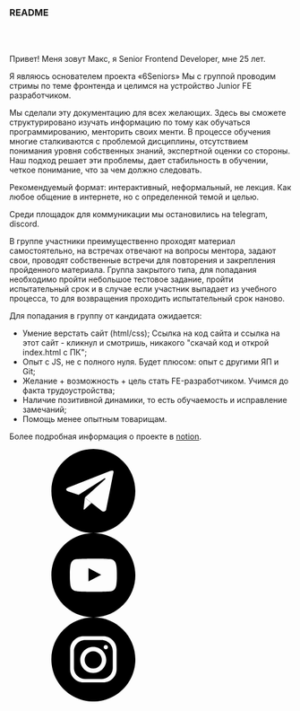 ### README
<br/>
<br/>

Привет!  Меня зовут Макс, я Senior Frontend Developer, мне 25 лет.

Я являюсь основателем проекта «6Seniors» Мы с группой проводим стримы по теме фронтенда и целимся на устройство Junior FE разработчиком.

Мы сделали эту документацию для всех желающих. Здесь вы сможете структурировано изучать информацию по тому как обучаться программированию, менторить своих менти. В процессе обучения многие сталкиваются с проблемой дисциплины, отсутствием понимания уровня собственных знаний, экспертной оценки со стороны. Наш подход решает эти проблемы, дает стабильность в обучении, четкое понимание, что за чем должно следовать. 

Рекомендуемый формат: интерактивный, неформальный, не лекция. Как любое общение в интернете, но с определенной темой и целью.

Среди площадок для коммуникации мы остановились на telegram, discord. 

В группе участники преимущественно проходят материал самостоятельно, на встречах отвечают на вопросы ментора, задают свои, проводят собственные встречи для повторения и закрепления пройденного материала.
Группа закрытого типа, для попадания необходимо пройти небольшое тестовое задание, пройти испытательный срок и в случае если участник выпадает из учебного процесса, то для возвращения проходить испытательный срок наново. 

Для попадания в группу от кандидата ожидается:

- Умение верстать сайт (html/css);
Ссылка на код сайта и ссылка на этот сайт - кликнул и смотришь, никакого "скачай код и открой index.html с ПК";
- Опыт с JS, не с полного нуля. Будет плюсом: опыт с другими ЯП и Git;
- Желание + возможность + цель стать FE-разработчиком. Учимся до факта трудоустройства;
- Наличие позитивной динамики, то есть обучаемость и исправление замечаний;
- Помощь менее опытным товарищам.

Более подробная информация о проекте в [notion](https://www.notion.so/fc50eed804d640fea1457219bd4dc0fb).
<div class="wrap_icons">
  <a href="https://t.me/sixseniors" target="_blank">
    <svg class="social-icons">
      <use xlink:href="#telegram"></use>
    </svg>
  </a>
  <a href="https://www.youtube.com/channel/UCNj7cgRX4_ZqnT24WqJRKpA" target="_blank">
    <svg class="social-icons">
      <use xlink:href="#youtube"></use>
    </svg>
  </a>
  <a href="https://www.instagram.com/6seniors/" target="_blank">
    <svg class="social-icons">
      <use xlink:href="#instagram"></use>
    </svg>
  </a>
  </div>


  <!-- svg sprites-->
  <svg style="display:none;">
    <svg id="telegram" xmlns="http://www.w3.org/2000/svg" viewBox="0 0 333334 333334"
      shape-rendering="geometricPrecision" text-rendering="geometricPrecision" image-rendering="optimizeQuality"
      fill-rule="evenodd" clip-rule="evenodd">
      <path
        d="M166667 0c92048 0 166667 74619 166667 166667s-74619 166667-166667 166667S0 258715 0 166667 74619 0 166667 0zm80219 91205l-29735 149919s-4158 10396-15594 5404l-68410-53854s76104-68409 79222-71320c3119-2911 2079-3534 2079-3534 207-3535-5614 0-5614 0l-100846 64043-42002-14140s-6446-2288-7069-7277c-624-4992 7277-7694 7277-7694l166970-65498s13722-6030 13722 3951zm-87637 122889l-27141 24745s-2122 1609-4443 601l5197-45965 26387 20619z" />
    </svg>
<svg id="instagram" xmlns="http://www.w3.org/2000/svg" viewBox="0 0 3333 3333" shape-rendering="geometricPrecision"
  text-rendering="geometricPrecision" image-rendering="optimizeQuality" fill-rule="evenodd" clip-rule="evenodd">
  <path
    d="M1667 0c920 0 1667 746 1667 1667 0 920-746 1667-1667 1667C747 3334 0 2588 0 1667 0 747 746 0 1667 0zm-390 752h780c293 0 532 237 532 525v778c0 289-239 525-532 525h-780c-293 0-532-236-532-525v-778c0-289 240-525 532-525zm385 421c285 0 516 231 516 516s-231 516-516 516-516-231-516-516 231-516 516-516zm0 174c188 0 341 153 341 341s-153 341-341 341c-189 0-341-153-341-341s153-341 341-341zm499-246c46 0 84 37 84 84 0 46-37 84-84 84-46 0-84-37-84-84 0-46 37-84 84-84zm-820-200h652c245 0 445 199 445 443v656c0 244-200 443-445 443h-652c-245 0-445-199-445-443v-656c0-244 200-443 445-443z" />
</svg>
<svg id="youtube" xmlns="http://www.w3.org/2000/svg" viewBox="0 0 3333 3333" shape-rendering="geometricPrecision"
  text-rendering="geometricPrecision" image-rendering="optimizeQuality" fill-rule="evenodd" clip-rule="evenodd">
  <path
    d="M1667 0c920 0 1667 746 1667 1667 0 920-746 1667-1667 1667C747 3334 0 2588 0 1667 0 747 746 0 1667 0zm913 1294s-18-129-74-185c-71-74-151-75-187-79-261-19-652-19-652-19h-1s-392 0-652 19c-36 4-116 5-187 79-56 56-74 185-74 185s-19 151-19 302v141c0 151 19 302 19 302s18 129 74 185c71 74 164 72 206 80 149 14 634 19 634 19s392-1 653-19c36-4 116-5 187-79 56-56 74-185 74-185s19-151 19-302v-141c0-151-19-302-19-302zm-1107 615v-524l504 263-504 261z" />
</svg>